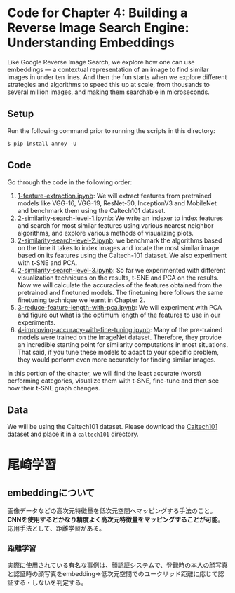 # Code for Chapter 4: Building a Reverse Image Search Engine: Understanding Embeddings

Like Google Reverse Image Search, we explore how one can use embeddings — a contextual representation of an image to find similar images in under ten lines. And then the fun starts when we explore different strategies and algorithms to speed this up at scale, from thousands to several million images, and making them searchable in microseconds.

## Setup

Run the following command prior to running the scripts in this directory:

`$ pip install annoy -U`

## Code

Go through the code in the following order:

1. [1-feature-extraction.ipynb](https://github.com/practicaldl/Practical-Deep-Learning-Book/blob/master/code/chapter-4/1-feature-extraction.ipynb): We will extract features from pretrained models like VGG-16, VGG-19, ResNet-50, InceptionV3 and MobileNet and benchmark them using the Caltech101 dataset.
2. [2-similarity-search-level-1.ipynb](https://github.com/practicaldl/Practical-Deep-Learning-Book/blob/master/code/chapter-4/2-similarity-search-level-1.ipynb): We write an indexer to index features and search for most similar features using various nearest neighbor algorithms, and explore various methods of visualizing plots.
3. [2-similarity-search-level-2.ipynb](https://github.com/practicaldl/Practical-Deep-Learning-Book/blob/master/code/chapter-4/2-similarity-search-level-2.ipynb): we benchmark the algorithms based on the time it takes to index images and locate the most similar image based on its features using the Caltech-101 dataset. We also experiment with t-SNE and PCA.
4. [2-similarity-search-level-3.ipynb](https://github.com/practicaldl/Practical-Deep-Learning-Book/blob/master/code/chapter-4/2-similarity-search-level-3.ipynb): So far we experimented with different visualization techniques on the results, t-SNE and PCA on the results. Now we will calculate the accuracies of the features obtained from the pretrained and finetuned models. The finetuning here follows the same finetuning technique we learnt in Chapter 2.
5. [3-reduce-feature-length-with-pca.ipynb](https://github.com/practicaldl/Practical-Deep-Learning-Book/blob/master/code/chapter-4/3-reduce-feature-length-with-pca.ipynb): We will experiment with PCA and figure out what is the optimum length of the features to use in our experiments.
6. [4-improving-accuracy-with-fine-tuning.ipynb](https://github.com/practicaldl/Practical-Deep-Learning-Book/blob/master/code/chapter-4/4-improving-accuracy-with-fine-tuning.ipynb): Many of the pre-trained models were trained on the ImageNet dataset. Therefore, they provide an incredible starting point for similarity computations in most situations. That said, if you tune these models to adapt to your specific problem, they would perform even more accurately for finding similar images.

In this portion of the chapter, we will find the least accurate (worst) performing categories, visualize them with t-SNE, fine-tune and then see how their t-SNE graph changes.

## Data

We will be using the Caltech101 dataset. Please download the [Caltech101](http://www.vision.caltech.edu/Image_Datasets/Caltech101/101_ObjectCategories.tar.gz) dataset and place it in a `caltech101` directory.

# 尾崎学習

## embeddingについて

画像データなどの高次元特徴量を低次元空間へマッピングする手法のこと。**CNNを使用するとかなり精度よく高次元特徴量をマッピングすることが可能**。  
応用手法として、距離学習がある。

### 距離学習

実際に使用されている有名な事例は、顔認証システムで、登録時の本人の顔写真と認証時の顔写真をembedding⇒低次元空間でのユークリッド距離に応じて認証する・しないを判定する。
